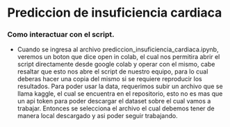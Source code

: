 # Prediccion de insuficiencia cardiaca

### Como interactuar con el script. 

- Cuando se ingresa al archivo prediccion_insuficiencia_cardiaca.ipynb, veremos un boton que dice open in colab, el cual nos permitira abrir el script directamente desde google colab y operar con el mismo, cabe resaltar que esto nos abre el script de nuestro equipo, para lo cual deberas hacer una copia del mismo si se requiere reproducir los resultados. Para poder usar la data, requerimos subir un archivo que se llama kaggle, el cual se encuentra en el repositorio, esto no es mas que un api token para poder descargar el dataset sobre el cual vamos a trabajar. Entonces se selecciona el archivo el cual debemos tener de manera local descargado y asi poder seguir trabajando.
